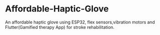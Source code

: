 # Affordable-Haptic-Glove
An affordable haptic glove using ESP32, flex sensors,vibration motors and Flutter(Gamified therapy App) for stroke rehabilitation.
